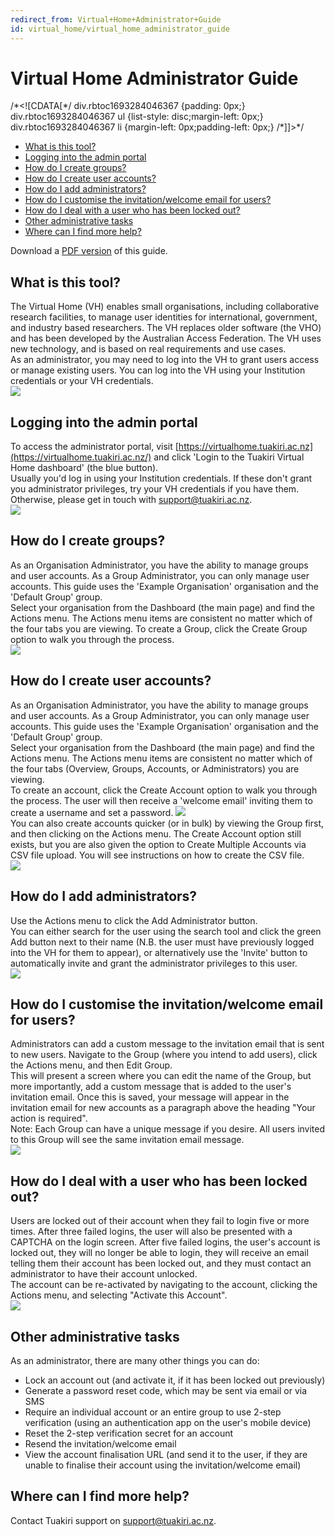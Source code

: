 ```yaml
---
redirect_from: Virtual+Home+Administrator+Guide
id: virtual_home/virtual_home_administrator_guide
---
```

# Virtual Home Administrator Guide

/\*<!\[CDATA\[\*/ div.rbtoc1693284046367 {padding: 0px;} div.rbtoc1693284046367 ul {list-style: disc;margin-left: 0px;} div.rbtoc1693284046367 li {margin-left: 0px;padding-left: 0px;} /\*\]\]>\*/

*   [What is this tool?](#VirtualHomeAdministratorGuide-Whatisthistool?)
*   [Logging into the admin portal](#VirtualHomeAdministratorGuide-Loggingintotheadminportal)
*   [How do I create groups?](#VirtualHomeAdministratorGuide-HowdoIcreategroups?)
*   [How do I create user accounts?](#VirtualHomeAdministratorGuide-HowdoIcreateuseraccounts?)
*   [How do I add administrators?](#VirtualHomeAdministratorGuide-HowdoIaddadministrators?)
*   [How do I customise the invitation/welcome email for users?](#VirtualHomeAdministratorGuide-HowdoIcustomisetheinvitation/welcomeemailforusers?)
*   [How do I deal with a user who has been locked out?](#VirtualHomeAdministratorGuide-HowdoIdealwithauserwhohasbeenlockedout?)
*   [Other administrative tasks](#VirtualHomeAdministratorGuide-Otheradministrativetasks)
*   [Where can I find more help?](#VirtualHomeAdministratorGuide-WherecanIfindmorehelp?)

Download a [PDF version](https://reannz.atlassian.net/wiki/download/attachments/3815538771/VH%20Admin%20Guide%20v3.pdf?version=1&modificationDate=1412248328000&cacheVersion=1&api=v2) of this guide.

## What is this tool?

The Virtual Home (VH) enables small organisations, including collaborative research facilities, to manage user identities for international, government, and industry based researchers. The VH replaces older software (the VHO) and has been developed by the Australian Access Federation. The VH uses new technology, and is based on real requirements and use cases.  
As an administrator, you may need to log into the VH to grant users access or manage existing users. You can log into the VH using your Institution credentials or your VH credentials.  
![](https://reannz.atlassian.net/wiki/download/attachments/3815538771/worddav4f6d8952888bf3536aa2ef60f3d6d015.png?api=v2)  
  

## Logging into the admin portal

To access the administrator portal, visit [https://virtualhome.tuakiri.ac.nz](https://virtualhome.tuakiri.ac.nz/) and click 'Login to the Tuakiri Virtual Home dashboard' (the blue button).  
Usually you'd log in using your Institution credentials. If these don't grant you administrator privileges, try your VH credentials if you have them. Otherwise, please get in touch with [support@tuakiri.ac.nz](mailto:support@tuakiri.ac.nz).  
![](https://reannz.atlassian.net/wiki/download/attachments/3815538771/worddavbd2c9e0188227468a2bbc7c84044dd97.png?api=v2)  
  

## How do I create groups?

As an Organisation Administrator, you have the ability to manage groups and user accounts. As a Group Administrator, you can only manage user accounts. This guide uses the 'Example Organisation' organisation and the 'Default Group' group.  
Select your organisation from the Dashboard (the main page) and find the Actions menu. The Actions menu items are consistent no matter which of the four tabs you are viewing. To create a Group, click the Create Group option to walk you through the process.  
![](https://reannz.atlassian.net/wiki/download/attachments/3815538771/worddav3ac6a18fdb1234487301c8e8fe34f02f.png?api=v2)  

## How do I create user accounts?

As an Organisation Administrator, you have the ability to manage groups and user accounts. As a Group Administrator, you can only manage user accounts. This guide uses the 'Example Organisation' organisation and the 'Default Group' group.  
Select your organisation from the Dashboard (the main page) and find the Actions menu. The Actions menu items are consistent no matter which of the four tabs (Overview, Groups, Accounts, or Administrators) you are viewing.  
To create an account, click the Create Account option to walk you through the process. The user will then receive a 'welcome email' inviting them to create a username and set a password. ![](https://reannz.atlassian.net/wiki/download/attachments/3815538771/worddav67f703f30fa0b527124cced44bda0b12.png?api=v2)  
You can also create accounts quicker (or in bulk) by viewing the Group first, and then clicking on the Actions menu. The Create Account option still exists, but you are also given the option to Create Multiple Accounts via CSV file upload. You will see instructions on how to create the CSV file.  
![](https://reannz.atlassian.net/wiki/download/attachments/3815538771/worddavbe8a73072e0ecbca5251f8166e676921.png?api=v2)  
  
  

## How do I add administrators?

Use the Actions menu to click the Add Administrator button.  
You can either search for the user using the search tool and click the green Add button next to their name (N.B. the user must have previously logged into the VH for them to appear), or alternatively use the 'Invite' button to automatically invite and grant the administrator privileges to this user.  
![](https://reannz.atlassian.net/wiki/download/attachments/3815538771/worddavb592beabeade1e97e149dbb2426871b9.png?api=v2)  
  

## How do I customise the invitation/welcome email for users?

Administrators can add a custom message to the invitation email that is sent to new users. Navigate to the Group (where you intend to add users), click the Actions menu, and then Edit Group.  
This will present a screen where you can edit the name of the Group, but more importantly, add a custom message that is added to the user's invitation email. Once this is saved, your message will appear in the invitation email for new accounts as a paragraph above the heading "Your action is required".  
Note: Each Group can have a unique message if you desire. All users invited to this Group will see the same invitation email message.  
![](https://reannz.atlassian.net/wiki/download/attachments/3815538771/worddav6cfe1a11f3e0a07d1a7835609809d34b.png?api=v2)

## How do I deal with a user who has been locked out?

Users are locked out of their account when they fail to login five or more times. After three failed logins, the user will also be presented with a CAPTCHA on the login screen. After five failed logins, the user's account is locked out, they will no longer be able to login, they will receive an email telling them their account has been locked out, and they must contact an administrator to have their account unlocked.  
The account can be re-activated by navigating to the account, clicking the Actions menu, and selecting "Activate this Account".  
![](https://reannz.atlassian.net/wiki/download/attachments/3815538771/worddav662041e3eade4796f9d997faf6a7e034.png?api=v2)  
  

## Other administrative tasks

As an administrator, there are many other things you can do:

*   Lock an account out (and activate it, if it has been locked out previously)
*   Generate a password reset code, which may be sent via email or via SMS
*   Require an individual account or an entire group to use 2-step verification (using an authentication app on the user's mobile device)
*   Reset the 2-step verification secret for an account
*   Resend the invitation/welcome email
*   View the account finalisation URL (and send it to the user, if they are unable to finalise their account using the invitation/welcome email)

## Where can I find more help?

Contact Tuakiri support on [support@tuakiri.ac.nz](mailto:support@tuakiri.ac.nz.).
